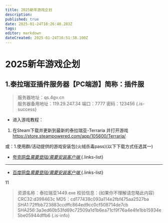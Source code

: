 ```yaml
---
title: 2025新年游戏企划
description: 
published: true
date: 2025-01-24T18:26:48.283Z
tags: 
editor: markdown
dateCreated: 2025-01-24T16:51:38.100Z
---
```


# 2025新年游戏企划

## 1.泰拉瑞亚插件服务器【PC端游】简称：插件服

> 服务器地址：qs.4gv.cn  
> 服务器备用地址：119.29.247.34
> 端口：7777
> 密码：123456
{.is-success}


- 进入游戏教程：
1. 在Steam下载并更新到最新的泰拉瑞亚-Terraria 并打开游戏
https://store.steampowered.com/app/105600/Terraria/

或：1.使用群/活动提供的游戏安装包(火绒杀毒pass)(以下下载方式任选其一)

- [夸克网盘*需要登陆/需要安装客户端* ](https://pan.quark.cn/s/770ea40ef285)
{.links-list}

---
- [百度网盘*需要登陆/需要安装客户端* ](https://pan.quark.cn/s/770ea40ef285)
{.links-list}

11


> 资源名称：泰拉瑞亚1449.exe 
> 校验信息：(如果你不理解请忽略此内容)
> CRC32:d398463c
> MD5：cd177438c093a114e2fbf475aa2527ba
> SHA1:72ffbb723883ccdffc864ed9cc0cf508714de7cb
> SHA256:3a3ed60b53fd69c72509a1d1b6ea71cf9f76a4e4fe1bb15934e5be05944dffb6
{.is-info}


